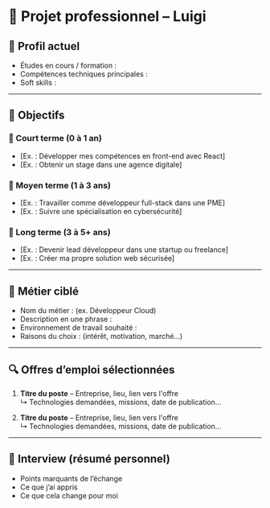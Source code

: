 # 💼 Projet professionnel – Luigi

## 👤 Profil actuel
- Études en cours / formation :
- Compétences techniques principales :
- Soft skills :

---

## 🎯 Objectifs

### 🔹 Court terme (0 à 1 an)
- [Ex. : Développer mes compétences en front-end avec React]
- [Ex. : Obtenir un stage dans une agence digitale]

### 🔹 Moyen terme (1 à 3 ans)
- [Ex. : Travailler comme développeur full-stack dans une PME]
- [Ex. : Suivre une spécialisation en cybersécurité]

### 🔹 Long terme (3 à 5+ ans)
- [Ex. : Devenir lead développeur dans une startup ou freelance]
- [Ex. : Créer ma propre solution web sécurisée]

---

## 💼 Métier ciblé
- Nom du métier : (ex. Développeur Cloud)
- Description en une phrase :
- Environnement de travail souhaité :
- Raisons du choix : (intérêt, motivation, marché...)

---

## 🔍 Offres d’emploi sélectionnées
1. **Titre du poste** – Entreprise, lieu, lien vers l'offre  
   ↳ Technologies demandées, missions, date de publication...

2. **Titre du poste** – Entreprise, lieu, lien vers l'offre  
   ↳ Technologies demandées, missions, date de publication...

---

## 🧠 Interview (résumé personnel)
- Points marquants de l’échange
- Ce que j’ai appris
- Ce que cela change pour moi
